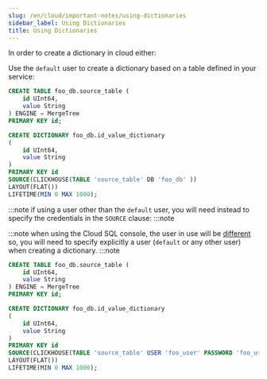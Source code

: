 ```yaml
---
slug: /en/cloud/important-notes/using-dictionaries
sidebar_label: Using Dictionaries
title: Using Dictionaries
---
```


In order to create a dictionary in cloud either:

Use the `default` user to create a dictionary based on a table defined in your service:

```sql
CREATE TABLE foo_db.source_table (
    id UInt64,
    value String
) ENGINE = MergeTree
PRIMARY KEY id;

CREATE DICTIONARY foo_db.id_value_dictionary
(
    id UInt64,
    value String
)
PRIMARY KEY id
SOURCE(CLICKHOUSE(TABLE 'source_table' DB 'foo_db' ))
LAYOUT(FLAT())
LIFETIME(MIN 0 MAX 1000);
```

:::note
if using a user other than the `default` user, you will need instead to specify the credentials in the `SOURCE` clause:
:::note

:::note
when using the Cloud SQL console, the user in use will be [different](sql-console-user.md) so, you will need to specify explicitly a user (`default` or any other user) when creating a dictionary.
:::note


```sql
CREATE TABLE foo_db.source_table (
    id UInt64,
    value String
) ENGINE = MergeTree
PRIMARY KEY id;

CREATE DICTIONARY foo_db.id_value_dictionary
(
    id UInt64,
    value String
)
PRIMARY KEY id
SOURCE(CLICKHOUSE(TABLE 'source_table' USER 'foo_user' PASSWORD 'foo_user_complex_password' DB 'foo_db' ))
LAYOUT(FLAT())
LIFETIME(MIN 0 MAX 1000);
```
